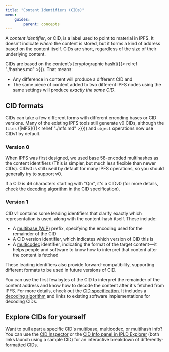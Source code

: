 ```yaml
---
title: "Content Identifiers (CIDs)"
menu:
    guides:
        parent: concepts
---
```


A *content identifier*, or CID, is a label used to point to material in IPFS. It doesn't indicate _where_ the content is stored, but it forms a kind of address based on the content itself. CIDs are short, regardless of the size of their underlying content.

CIDs are based on the content’s [cryptographic hash]({{< relref "./hashes.md" >}}). That means:

* Any difference in content will produce a different CID and
* The same piece of content added to two different IPFS nodes using the same settings will produce _exactly the same CID_.

## CID formats

CIDs can take a few different forms with different encoding bases or CID versions. Many of the existing IPFS tools still generate v0 CIDs, although the `files` ([MFS]({{< relref "./mfs.md" >}})) and `object` operations now use CIDv1 by default.

### Version 0

When IPFS was first designed, we used base 58-encoded multihashes as the content identifiers (This is simpler, but much less flexible than newer CIDs). CIDv0 is still used by default for many IPFS operations, so you should generally try to support v0.

If a CID is 46 characters starting with "Qm", it's a CIDv0 (for more details, check the [decoding algorithm](https://github.com/ipld/cid/blob/ef1b2002394b15b1e6c26c30545fd485f2c4c138/README.md#decoding-algorithm) in the CID specification).

### Version 1

CID v1 contains some leading identifiers that clarify exactly which representation is used, along with the content-hash itself. These include:

* A [multibase (WIP)](https://github.com/multiformats/multibase) prefix, specifying the encoding used for the remainder of the CID
* A CID version identifier, which indicates which version of CID this is
* A [multicodec](https://github.com/multiformats/multicodec) identifier, indicating the format of the target content — it helps people and software to know how to interpret that content after the content is fetched

These leading identifiers also provide forward-compatibility, supporting different formats to be used in future versions of CID.

You can use the first few bytes of the CID to interpret the remainder of the content address and know how to decode the content after it's fetched from IPFS. For more details, check out the [CID specification](https://github.com/ipld/cid). It includes a [decoding algorithm](https://github.com/ipld/cid/blob/ef1b2002394b15b1e6c26c30545fd485f2c4c138/README.md#decoding-algorithm) and links to existing software implementations for decoding CIDs.


## Explore CIDs for yourself

Want to pull apart a specific CID's multibase, multicodec, or multihash info? You can use the [CID Inspector](https://cid.ipfs.io/#QmY7Yh4UquoXHLPFo2XbhXkhBvFoPwmQUSa92pxnxjQuPU) or the [CID Info panel in IPLD Explorer](https://explore.ipld.io/#/explore/QmY7Yh4UquoXHLPFo2XbhXkhBvFoPwmQUSa92pxnxjQuPU) (both links launch using a sample CID) for an interactive breakdown of differently-formatted CIDs.

